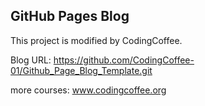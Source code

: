 ## GitHub Pages Blog

This project is modified by CodingCoffee.

Blog URL:
https://github.com/CodingCoffee-01/Github_Page_Blog_Template.git

more courses: www.codingcoffee.org
